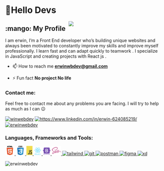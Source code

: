 <h1 align="left">🚀Hello Devs</h1>

<img align="right" width="300" src="https://i.imgur.com/ugWb6BU.gif" />

<h2> :mango: My Profile</h2>
 <p>I am erwin, I’m a Front End developer who’s building unique websites and always been motivated to constantly improve my skills and improve myself professionally. 
 I learn fast and can adapt quickly to teamwork . I specialize in JavaScript and creating projects with React js .</p>

- 📫 How to reach me **erwinwbdev@gmail.com**

- ⚡ Fun fact **No project No life**

<h3 align="left">Contact me:</h3>
<p>Feel free to contact me about any problems you are facing. I will try to help as much as I can 😉 </p>
<p align="left">
<a href="https://instagram.com/winwebdev" target="blank"><img align="center" src="https://raw.githubusercontent.com/rahuldkjain/github-profile-readme-generator/master/src/images/icons/Social/instagram.svg" alt="winwebdev" height="20" width="30" /></a> <a href="https://www.linkedin.com/in//" target="blank"><img align="center" src="https://raw.githubusercontent.com/rahuldkjain/github-profile-readme-generator/master/src/images/icons/Social/linked-in-alt.svg" alt="https://www.linkedin.com/in/erwin-624085219/" height="20" width="30" /></a> <a href="https://dribbble.com/erwinwebdev" target="blank"><img align="center" src="https://raw.githubusercontent.com/rahuldkjain/github-profile-readme-generator/master/src/images/icons/Social/dribbble.svg" alt="erwinwebdev" height="20" width="30" /></a>
</p>


<h3 align="left">Languages, Frameworks and Tools:</h3>
<p align="left"> <a href="https://www.w3.org/html/" target="_blank" rel="noreferrer"> <img src="https://raw.githubusercontent.com/devicons/devicon/master/icons/html5/html5-original-wordmark.svg" alt="html5" width="30" height="30"/> </a> <a href="https://www.w3schools.com/css/" target="_blank" rel="noreferrer"> <img src="https://raw.githubusercontent.com/devicons/devicon/master/icons/css3/css3-original-wordmark.svg" alt="css3" width="30" height="30"/> </a> <a href="https://developer.mozilla.org/en-US/docs/Web/JavaScript" target="_blank" rel="noreferrer"> <img src="https://raw.githubusercontent.com/devicons/devicon/master/icons/javascript/javascript-original.svg" alt="javascript" width="20" height="30"/> </a> <a href="https://reactjs.org/" target="_blank" rel="noreferrer"> <img src="https://raw.githubusercontent.com/devicons/devicon/master/icons/react/react-original-wordmark.svg" alt="react" width="25" height="25"/> </a> <a href="https://getbootstrap.com" target="_blank" rel="noreferrer"> <img src="https://raw.githubusercontent.com/devicons/devicon/master/icons/bootstrap/bootstrap-plain-wordmark.svg" alt="bootstrap" width="25" height="25"/> </a> <a href="https://sass-lang.com" target="_blank" rel="noreferrer"> <img src="https://raw.githubusercontent.com/devicons/devicon/master/icons/sass/sass-original.svg" alt="sass" width="30" height="30"/> </a> <a href="https://tailwindcss.com/" target="_blank" rel="noreferrer"> <img src="https://www.vectorlogo.zone/logos/tailwindcss/tailwindcss-icon.svg" alt="tailwind" width="30" height="30"/> </a> <a href="https://git-scm.com/" target="_blank" rel="noreferrer"> <img src="https://www.vectorlogo.zone/logos/git-scm/git-scm-icon.svg" alt="git" width="30" height="25"/> </a> <a href="https://postman.com" target="_blank" rel="noreferrer"> <img src="https://www.vectorlogo.zone/logos/getpostman/getpostman-icon.svg" alt="postman" width="25" height="25"/> </a> <a href="https://www.figma.com/" target="_blank" rel="noreferrer"> <img src="https://www.vectorlogo.zone/logos/figma/figma-icon.svg" alt="figma" width="30" height="25"/> </a> <a href="https://www.adobe.com/products/xd.html" target="_blank" rel="noreferrer"> <img src="https://cdn.worldvectorlogo.com/logos/adobe-xd.svg" alt="xd" width="25" height="25"/> </a> </p>

<p><img align="center" src="https://github-readme-stats.vercel.app/api/top-langs?username=ayat0110&show_icons=true&theme=nightowl&locale=en&layout=compact" alt="erwinwebdev" /></p>





